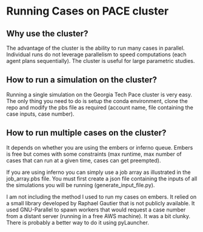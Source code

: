 # Running Cases on PACE cluster
## Why use the cluster?
The advantage of the cluster is the ability to run many cases in parallel. Individual runs do not 
leverage parallelism to speed computations (each agent plans sequentially). The cluster is useful 
for large parametric studies.

## How to run a simulation on the cluster?
Running a single simulation on the Georgia Tech Pace cluster is very easy. The only thing you need 
to do is setup the conda environment, clone the repo and modify the pbs file as required (account name, 
file containing the case inputs, case number).

## How to run multiple cases on the cluster?
It depends on whether you are using the embers or inferno queue. Embers is free but comes with some 
constraints (max runtime, max number of cases that can run at a given time, cases can get preempted). 

If you are using inferno you can simply use a job array as illustrated in the job_array.pbs file. 
You must first create a json file containing the inputs of all the simulations you will be running 
(generate_input_file.py).

I am not including the method I used to run my cases on embers. It relied on a small library developed 
by Raphael Gautier that is not publicly available. It used GNU-Parallel to spawn workers that would 
request a case number from a distant server (running in a free AWS machine). It was a bit clunky. 
There is probably a better way to do it using pyLauncher.
